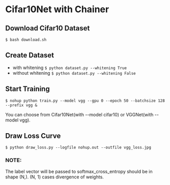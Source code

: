 # Cifar10Net with Chainer

## Download Cifar10 Dataset

```
$ bash download.sh
```

## Create Dataset

- with whitening
    `$ python dataset.py --whitening True`
- without whitening
    `$ python dataset.py --whitening False`

## Start Training

```
$ nohup python train.py --model vgg --gpu 0 --epoch 50 --batchsize 128 --prefix vgg &
```

You can choose from Cifar10Net(with --model cifar10) or VGGNet(with --model vgg).

## Draw Loss Curve

```
$ python draw_loss.py --logfile nohup.out --outfile vgg_loss.jpg
```

### NOTE:

The label vector will be passed to softmax_cross_entropy should be in shape (N,). (N, 1) cases divergence of weights.
